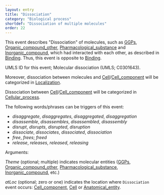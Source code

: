 ```yaml
---
layout: entry
title: "Dissociation"
category: "Biological process"
shortdef: "Dissociation of multiple molecules"
order: 22
---
```


<!--
This event is based on the <a href="http://www.nactem.ac.uk/meta-knowledge/">GENIA-Meta-knowledge corpus</a> at <a href="http://www.nactem.ac.uk/">NaCTeM</a>.
-->

This event describes "Dissociation" of molecules, such as [GGPs](), [Organic_compound_other](), [Pharmacological_substance]() and [Inorganic_compound](), which had interacted with each other, as described in [Binding](). Thus, this event is opposite to [Binding]().

UMLS ID for this event; Molecular dissociation (UMLS; C0301643).

Moreover, dissociation between molecules and [Cell]()/[Cell_component]() will be categorized in [Localization]().

Dissociation between [Cell]()/[Cell_component]() will be categorized in [Cellular_process]().

The following words/phrases can be triggers of this event:

- *disaggregate*, *disaggregates*, *disaggregated*, *disaggregation*
- *disassemble*, *disassembles*, *disassembled*, *disassembly*
- *disrupt*, *disrupts*, *disrupted*, *disruption*
- *dissociate*, *dissociates*, *dissociated*, *dissociation*
- *free*, *frees*; *freed*
- *release*, *releases*, *released*, *releasing*



Arguments:

*Theme* (optional; multiple) indicates molecular entities ([GGPs](), [Organic_compound_other](), [Pharmacological_substance](), [Inorganic_compound](), etc.)

*atLoc* (optional; zero or one) indicates the location where `Dissociation` event occurs: [Cell_component](), [Cell]() or [Anatomical_entity]().

<!--details-->
